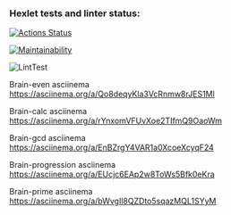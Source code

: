 ### Hexlet tests and linter status:
[![Actions Status](https://github.com/Kassy-8/frontend-project-lvl1/workflows/hexlet-check/badge.svg)](https://github.com/Kassy-8/frontend-project-lvl1/actions)

[![Maintainability](https://api.codeclimate.com/v1/badges/a99a88d28ad37a79dbf6/maintainability)](https://codeclimate.com/github/codeclimate/codeclimate/maintainability)

![LintTest](https://github.com/Kassy-8/frontend-project-lvl1/workflows/Lint-test/badge.svg)

Brain-even asciinema
https://asciinema.org/a/Qo8deqyKla3VcRnmw8rJES1Ml

Brain-calc asciinema
https://asciinema.org/a/rYnxomVFUvXoe2TIfmQ9OaoWm

Brain-gcd asciinema
https://asciinema.org/a/EnBZrgY4VAR1a0XcoeXcyqF24

Brain-progression asciinema
https://asciinema.org/a/EUcjc6EAp2w8ToWs5Bfk0eKra

Brain-prime asciinema
https://asciinema.org/a/bWvgIl8QZDto5sqazMQL1SYyM